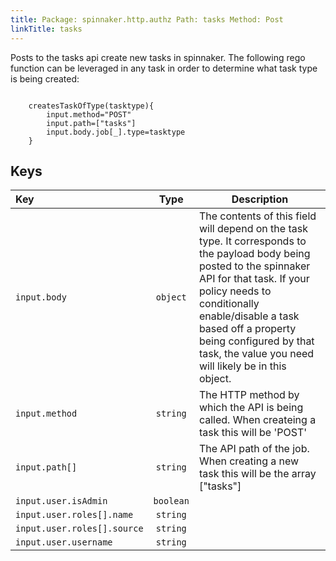 ```yaml
---
title: Package: spinnaker.http.authz Path: tasks Method: Post
linkTitle: tasks
---
```

Posts to the tasks api create new tasks in spinnaker. The following rego function can be leveraged in any task in order to determine what task type is being created:
```rego

    createsTaskOfType(tasktype){
        input.method="POST"
        input.path=["tasks"]
        input.body.job[_].type=tasktype
    }
```
## Keys

| Key                                                  |   Type    | Description |
| :--------------------------------------------------- | :-------: | ----------- |
| `input.body`                             | `object`  | The contents of this field will depend on the task type. It corresponds to the payload body being posted to the spinnaker API for that task. If your policy needs to conditionally enable/disable a task based off a property being configured by that task, the value you need will likely be in this object.           |
| `input.method`                                       | `string`  | The HTTP method by which the API is being called. When createing a task this will be 'POST'            |
| `input.path[]`                                       | `string`  | The API path of the job. When creating a new task this will be the array ["tasks"]            |
| `input.user.isAdmin`                                 | `boolean` |             |
| `input.user.roles[].name`                            | `string`  |             |
| `input.user.roles[].source`                          | `string`  |             |
| `input.user.username`                                | `string`  |             |
